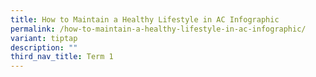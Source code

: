 ```yaml
---
title: How to Maintain a Healthy Lifestyle in AC Infographic
permalink: /how-to-maintain-a-healthy-lifestyle-in-ac-infographic/
variant: tiptap
description: ""
third_nav_title: Term 1
---
```

